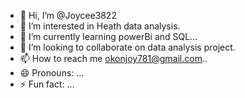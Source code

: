 - 👋 Hi, I’m @Joycee3822
- 👀 I’m interested in Heath data analysis.
- 🌱 I’m currently learning powerBi and SQL...
- 💞️ I’m looking to collaborate on data analysis project.
- 📫 How to reach me okonjoy781@gmail.com..
- 😄 Pronouns: ...
- ⚡ Fun fact: ...

<!---
Joycee3822/Joycee3822 is a ✨ special ✨ repository because its `README.md` (this file) appears on your GitHub profile.
You can click the Preview link to take a look at your changes.
--->
